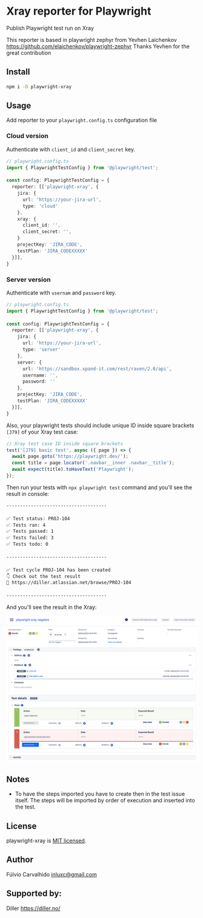 # Xray reporter for Playwright

Publish Playwright test run on Xray

This reporter is based in playwright zephyr from Yevhen Laichenkov https://github.com/elaichenkov/playwright-zephyr
Thanks Yevhen for the great contribution

## Install

```sh
npm i -D playwright-xray
```

## Usage

Add reporter to your `playwright.config.ts` configuration file



### Cloud version

Authenticate with `client_id` and `client_secret` key.

```typescript
// playwright.config.ts
import { PlaywrightTestConfig } from '@playwright/test';

const config: PlaywrightTestConfig = {
  reporter: [['playwright-xray', { 
    jira: {
      url: 'https://your-jira-url',
      type: 'cloud'
    },
    xray: {
      client_id: '',
      client_secret: '',
    }
    projectKey: 'JIRA_CODE',
    testPlan: 'JIRA_CODEXXXXX'
  }]],
}
```

### Server version

Authenticate with `usernam` and `password` key.

```typescript
// playwright.config.ts
import { PlaywrightTestConfig } from '@playwright/test';

const config: PlaywrightTestConfig = {
  reporter: [['playwright-xray', { 
    jira: {
      url: 'https://your-jira-url',
      type: 'server'
    },
    server: {
      url: 'https://sandbox.xpand-it.com/rest/raven/2.0/api',
      username: '',
      password: ''
    },
    projectKey: 'JIRA_CODE',
    testPlan: 'JIRA_CODEXXXXX'
  }]],
}
```

Also, your playwright tests should include unique ID inside square brackets `[J79]` of your Xray test case:

```typescript
// Xray test case ID inside square brackets
test('[J79] basic test', async ({ page }) => {
  await page.goto('https://playwright.dev/');
  const title = page.locator('.navbar__inner .navbar__title');
  await expect(title).toHaveText('Playwright');
});
```

Then run your tests with `npx playwright test` command and you'll see the result in console:

```sh
-------------------------------------
 
✅ Test status: PROJ-104
✅ Tests ran: 4
✅ Tests passed: 1
✅ Tests failed: 3
✅ Tests todo: 0
 
-------------------------------------
 
✅ Test cycle PROJ-104 has been created
👇 Check out the test result
🔗 https://diller.atlassian.net/browse/PROJ-104
 
-------------------------------------
```

And you'll see the result in the Xray:

![alt text](./assets/xray-result.png)


## Notes

- To have the steps imported you have to create then in the test issue itself.
The steps will be imported by order of execution and inserted into the test.

## License

playwright-xray is [MIT licensed](./LICENSE).

## Author

Fúlvio Carvalhido <inluxc@gmail.com>

## Supported by:

Diller <https://diller.no/>

